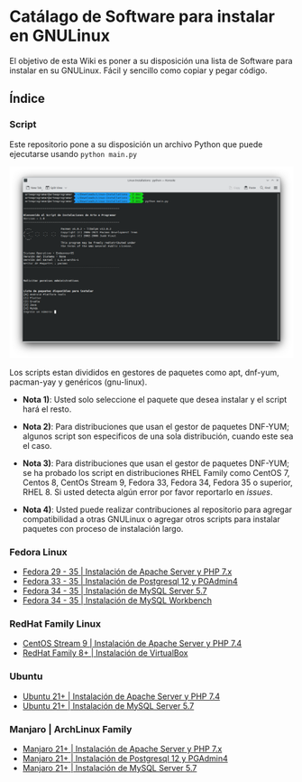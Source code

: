 # Catálago de Software para instalar en GNULinux

El objetivo de esta Wiki es poner a su disposición una lista de Software para instalar en su GNULinux. Fácil y sencillo como copiar y pegar código.

## Índice

### Script

Este repositorio pone a su disposición un archivo Python que puede ejecutarse usando `python main.py`

![Linux-Installation](img/1.png)


Los scripts estan divididos en gestores de paquetes como apt, dnf-yum, pacman-yay y genéricos (gnu-linux).

- **Nota 1)**: Usted solo seleccione el paquete que desea instalar y el script hará el resto.

- **Nota 2)**: Para distribuciones que usan el gestor de paquetes DNF-YUM; algunos script son especificos de una sola distribución, cuando este sea el caso.

- **Nota 3)**: Para distribuciones que usan el gestor de paquetes DNF-YUM; se ha probado los script en distribuciones RHEL Family como CentOS 7, Centos 8, CentOs Stream 9, Fedora 33, Fedora 34, Fedora 35 o superior, RHEL 8. Si usted detecta algún error por favor reportarlo en *issues*.

- **Nota 4)**: Usted puede realizar contribuciones al repositorio para agregar compatibilidad a otras GNULinux o agregar otros scripts para instalar paquetes con proceso de instalación largo.


### Fedora Linux

- [Fedora 29 - 35 | Instalación de Apache Server y PHP 7.x](https://github.com/arteaprogramar/Linux-Installations/wiki/Fedora-%7C-Apache-Server-y-PHP-7.x)
- [Fedora 33 - 35 | Instalación de Postgresql 12 y PGAdmin4](https://github.com/arteaprogramar/Linux-Installations/wiki/Fedora-%7C-Postgresql-12-y-PGAdmin4)
- [Fedora 34 - 35 | Instalación de MySQL Server 5.7](https://github.com/arteaprogramar/Linux-Installations/wiki/Fedora-%7C-MySQL-Server-5.7)
- [Fedora 34 - 35 | Instalación de MySQL Workbench](https://github.com/arteaprogramar/Linux-Installations/wiki/Fedora-%7C-MySQL-Workbench)

### RedHat Family Linux

- [CentOS Stream 9 | Instalación de Apache Server y PHP 7.4](https://github.com/arteaprogramar/Linux-Installations/wiki/Centos-Stream-9-%7C-Apache-Server-y-PHP-7.4) 
- [RedHat Family 8+ | Instalación de VirtualBox](https://github.com/arteaprogramar/Linux-Installations/wiki/RHEL-Family-%7C-VirtualBox-6.1)

### Ubuntu

- [Ubuntu 21+ | Instalación de Apache Server y PHP 7.4](https://github.com/arteaprogramar/Linux-Installations/wiki/Ubuntu-%7C-Apache-Server-y-PHP-7.4)
- [Ubuntu 21+ | Instalación de MySQL Server 5.7](https://github.com/arteaprogramar/Linux-Installations/wiki/Ubuntu-%7C-MySQL-Server-5.7)

### Manjaro | ArchLinux Family

- [Manjaro 21+ | Instalación de Apache Server y PHP 7.x](https://github.com/arteaprogramar/Linux-Installations/wiki/Manjaro-%7C-Apache-Server-y-PHP-7.x)
- [Manjaro 21+ | Instalación de Postgresql 12 y PGAdmin4](https://github.com/arteaprogramar/Linux-Installations/wiki/Manjaro-%7C-Postgresql-12-y-PGAdmin4)
- [Manjaro 21+ | Instalación de MySQL Server 5.7](https://github.com/arteaprogramar/Linux-Installations/wiki/Manjaro-%7C-MySQL-Server-5.7)
